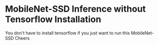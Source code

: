 # MobileNet-SSD Inference without Tensorflow Installation
You don't have to install tensorflow if you just want to run this MobileNet-SSD
Cheers
